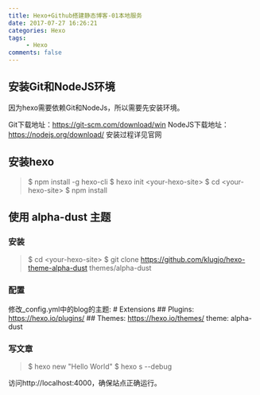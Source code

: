 ```yaml
---
title: Hexo+Github搭建静态博客-01本地服务
date: 2017-07-27 16:26:21
categories: Hexo
tags:
     - Hexo
comments: false
---
```


## 安装Git和NodeJS环境

因为hexo需要依赖Git和NodeJs，所以需要先安装环境。

Git下载地址：https://git-scm.com/download/win
NodeJS下载地址：https://nodejs.org/download/
安装过程详见官网

## 安装hexo
>$ npm install -g hexo-cli
>$ hexo init &lt;your-hexo-site&gt;
>$ cd &lt;your-hexo-site&gt;
>$ npm install

## 使用 alpha-dust 主题
### 安装
>$ cd &lt;your-hexo-site&gt;
>$ git clone https://github.com/klugjo/hexo-theme-alpha-dust themes/alpha-dust

### 配置
修改_config.yml中的blog的主题:
\# Extensions
\#\# Plugins: https://hexo.io/plugins/
\#\# Themes: https://hexo.io/themes/
theme: alpha-dust

### 写文章

>$ hexo new "Hello World"
>$ hexo s --debug

访问http://localhost:4000，确保站点正确运行。

